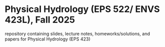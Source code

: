 # Physical Hydrology (EPS 522/ ENVS 423L), Fall 2025
repository containing slides, lecture notes, homeworks/solutions, and papers for Physical Hydrology (EPS 423)
